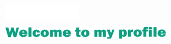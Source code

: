 <img src="https://github.com/MikLomonosov/MikLomonosov/blob/main/Content/header.svg"/>
<p align="center">
<img src="https://github.com/MikLomonosov/MikLomonosov/blob/main/Content/Welcome.png" size="50%"/>
</p>

